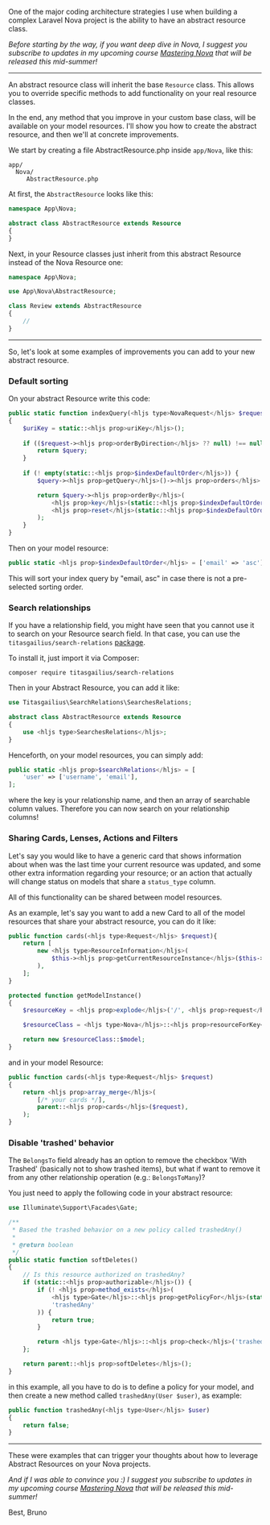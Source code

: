 One of the major coding architecture strategies I use when building a complex Laravel Nova project
is the ability to have an abstract resource class.

*Before starting by the way, if you want deep dive in Nova, I suggest you subscribe to updates
in my upcoming course [Mastering Nova](*https://www.masteringnova.com) that will be released
this mid-summer!*

---

An abstract resource class will inherit the base `Resource` class. This allows you to
override specific methods to add functionality on your real resource classes.

In the end, any method that you improve in your custom base class, will be available on your model resources.
I'll show you how to create the abstract resource, and then we'll at concrete improvements.

We start by creating a file AbstractResource.php inside `app/Nova`, like this:

```
app/
  Nova/
     AbstractResource.php
```

At first, the `AbstractResource` looks like this:

```php
namespace App\Nova;

abstract class AbstractResource extends Resource
{
}
```

Next, in your Resource classes just inherit from this abstract Resource instead
of the Nova Resource one:

``` php
namespace App\Nova;

use App\Nova\AbstractResource;

class Review extends AbstractResource
{
    //
}
```

---

So, let's look at some examples of improvements you can add to your new
abstract resource.

### Default sorting

On your abstract Resource write this code:

```php
public static function indexQuery(<hljs type>NovaRequest</hljs> $request, $query)
{
    $uriKey = static::<hljs prop>uriKey</hljs>();
    
    if (($request-><hljs prop>orderByDirection</hljs> ?? null) !== null) {
        return $query;
    }
    
    if (! empty(static::<hljs prop>$indexDefaultOrder</hljs>)) {
        $query-><hljs prop>getQuery</hljs>()-><hljs prop>orders</hljs> = [];

        return $query-><hljs prop>orderBy</hljs>(
            <hljs prop>key</hljs>(static::<hljs prop>$indexDefaultOrder</hljs>), 
            <hljs prop>reset</hljs>(static::<hljs prop>$indexDefaultOrder</hljs>)
        );
    }
}
```

Then on your model resource:

```php
public static <hljs prop>$indexDefaultOrder</hljs> = ['email' => 'asc'];
```

This will sort your index query by "email, asc" in case there is not a pre-selected
sorting order.

### Search relationships

If you have a relationship field, you might have seen that you cannot use it
to search on your Resource search field. In that case, you can use the
`titasgailius/search-relations` [package](*https://github.com/TitasGailius/nova-search-relations).

To install it, just import it via Composer:

```
composer require titasgailius/search-relations
```

Then in your Abstract Resource, you can add it like:

```php
use Titasgailius\SearchRelations\SearchesRelations;

abstract class AbstractResource extends Resource
{
    use <hljs type>SearchesRelations</hljs>;
}
```

Henceforth, on your model resources, you can simply add:

```php
public static <hljs prop>$searchRelations</hljs> = [
    'user' => ['username', 'email'],
];
```

where the key is your relationship name, and then an array of searchable column values. Therefore you can now search on your relationship columns!

### Sharing Cards, Lenses, Actions and Filters

Let's say you would like to have a generic card that shows information about when
was the last time your current resource was updated, and some other extra information
regarding your resource; or an action that actually will change status on models
that share a `status_type` column. 

All of this functionality can be shared between model resources. 

As an example, let's say you want to add a new Card to all of the model resources that share your abstract resource, you can do it like:

```php
public function cards(<hljs type>Request</hljs> $request){
    return [
        new <hljs type>ResourceInformation</hljs>(
            $this-><hljs prop>getCurrentResourceInstance</hljs>($this-><hljs prop>getModelInstance</hljs>())
        ),
    ];
}

protected function getModelInstance()
{
    $resourceKey = <hljs prop>explode</hljs>('/', <hljs prop>request</hljs>()-><hljs prop>path</hljs>())[1];

    $resourceClass = <hljs type>Nova</hljs>::<hljs prop>resourceForKey</hljs>($resourceKey);

    return new $resourceClass::$model;
}
```

and in your model Resource:

```php
public function cards(<hljs type>Request</hljs> $request)
{
    return <hljs prop>array_merge</hljs>(
        [/* your cards */], 
        parent::<hljs prop>cards</hljs>($request),
    );
}
```

### Disable 'trashed' behavior

The `BelongsTo` field already has an option to remove the checkbox 'With Trashed'
(basically not to show trashed items), but what if want to remove it from any
other relationship operation (e.g.: `BelongsToMany`)?

You just need to apply the following code in your abstract resource:

```php
use Illuminate\Support\Facades\Gate;

/**
 * Based the trashed behavior on a new policy called trashedAny()
 *
 * @return boolean
 */
public static function softDeletes()
{
    // Is this resource authorized on trashedAny?
    if (static::<hljs prop>authorizable</hljs>()) {
        if (! <hljs prop>method_exists</hljs>(
            <hljs type>Gate</hljs>::<hljs prop>getPolicyFor</hljs>(static::<hljs prop>newModel</hljs>()),
            'trashedAny'
        )) {
            return true;
        }       

        return <hljs type>Gate</hljs>::<hljs prop>check</hljs>('trashedAny', static::class));
    };

    return parent::<hljs prop>softDeletes</hljs>();
}
```

in this example, all you have to do is to define a policy for your model, and then
create a new method called `trashedAny(User $user)`, as example:

```php
public function trashedAny(<hljs type>User</hljs> $user)
{
    return false;
}
```

---

These were examples that can trigger your thoughts about how to leverage
Abstract Resources on your Nova projects.

*And if I was able to convince you :) I suggest you subscribe to updates
in my upcoming course [Mastering Nova](*https://www.masteringnova.com) that will be released
this mid-summer!*

Best,
Bruno
